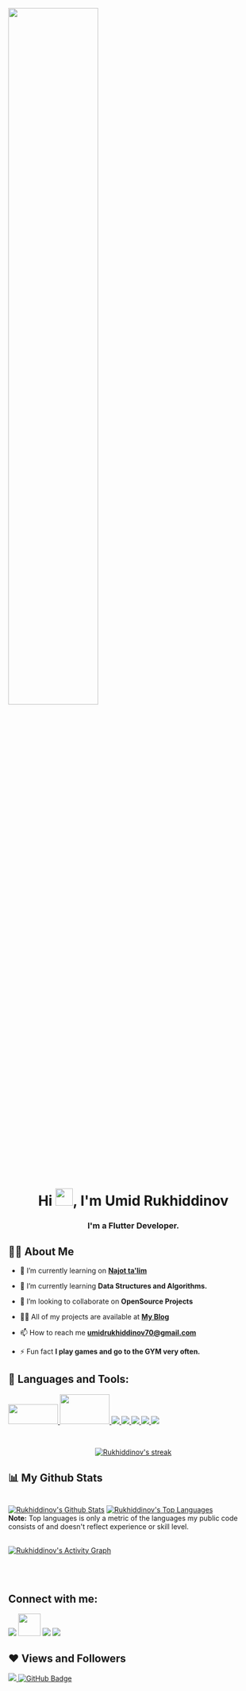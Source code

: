 <a href="#"><img  width="60%" height="auto" src="https://camo.githubusercontent.com/f80ac42b2a871935d15b003d80c177a89467faa70720a014fee50a7803b9072c/68747470733a2f2f7777772e6d61726b6368656e2e746563682f7374617469632f747970696e672d36366566643038373662353235323064306137316561616564663737323235632e676966" align="center" height="100px"/></a>

<h1 align="center">Hi <img src="https://cdn141.picsart.com/323312979029211.png?type=webp&to=min&r=640" width="35px">, I'm Umid Rukhiddinov
</h1>
<h3 align="center">I'm a Flutter Developer.</h3>


## 🙋‍♂️ About Me

- 🔭 I’m currently learning on **[Najot ta'lim](https://www.najottalim.uz/)**

- 🌱 I’m currently learning **Data Structures and Algorithms.**

- 👯 I’m looking to collaborate on **OpenSource Projects**

- 👨‍💻 All of my projects are available at **[My Blog](https://t.me/rukhiddinov_blog)**

- 📫 How to reach me **umidrukhiddinov70@gmail.com**

- ⚡ Fun fact **I play games and go to the GYM very often.**

## 🚀 Languages and Tools:

<p align="left"> 
    <a href="https://flutter.dev/" target="_blank"> <img src="https://flutter.dev/assets/flutter-lockup-1caf6476beed76adec3c477586da54de6b552b2f42108ec5bc68dc63bae2df75.png" width="100" height="40" margin="0,0,10"/> </a> 
    <a href="https://dart.dev/" target="_blank"> <img src="https://download.logo.wine/logo/Dart_(programming_language)/Dart_(programming_language)-Logo.wine.png" width="100" height="60"/> </a> 
    <a href="https://www.w3.org/html/" target="_blank"> <img src="https://img.icons8.com/color/48/000000/html-5.png"/> </a> 
    <a href="https://www.w3schools.com/css/" target="_blank"> <img src="https://img.icons8.com/color/48/000000/css3.png"/> </a>  
    <a href="https://www.python.org" target="_blank"> <img src="https://img.icons8.com/color/48/000000/python.png"/> </a> 
    <a href="https://firebase.google.com/" target="_blank"> <img src="https://img.icons8.com/color/48/000000/firebase.png"/> </a>  
    <a href="https://git-scm.com/" target="_blank"> <img src="https://img.icons8.com/color/48/000000/git.png"/> </a> 
</p>

<!-- [![React Badge](https://img.shields.io/badge/-React-61DBFB?style=for-the-badge&labelColor=black&logo=react&logoColor=61DBFB)](#)  [![Javascript Badge](https://img.shields.io/badge/-Javascript-F0DB4F?style=for-the-badge&labelColor=black&logo=javascript&logoColor=F0DB4F)](#) [![Typescript Badge](https://img.shields.io/badge/-Typescript-007acc?style=for-the-badge&labelColor=black&logo=typescript&logoColor=007acc)](#) [![Nodejs Badge](https://img.shields.io/badge/-Nodejs-3C873A?style=for-the-badge&labelColor=black&logo=node.js&logoColor=3C873A)](#) [![GraphQL Badge](https://img.shields.io/badge/-GraphQl-e535ab?style=for-the-badge&labelColor=black&logo=node.js&logoColor=e535ab)](#) -->
<br/>

<p align="center">
    <a href="https://github.com/rukhiddinov2102/github-readme-streak-stats">
        <img title="🔥 Get streak stats for your profile at git.io/streak-stats" alt="Rukhiddinov's streak" src="https://github-readme-streak-stats.herokuapp.com/?user=rukhiddinov2102&theme=black-ice&hide_border=true&stroke=0000&background=060A0CD0"/>
    </a>
</p>

## 📊 My Github Stats

  <br/>
    <a href="https://github.com/rukhiddinov2102/github-readme-stats"><img alt="Rukhiddinov's Github Stats" src="https://github-readme-stats.vercel.app/api?username=rukhiddinov2102&show_icons=true&count_private=true&theme=react&hide_border=true&bg_color=0D1117" /></a>
  <a href="https://github.com/rukhiddinov2102/github-readme-stats"><img alt="Rukhiddinov's Top Languages" src="https://github-readme-stats.vercel.app/api/top-langs/?username=rukhiddinov2102&langs_count=8&count_private=true&layout=compact&theme=react&hide_border=true&bg_color=0D1117" /></a>
  <br/>
  <b>Note:</b> Top languages is only a metric of the languages my public code consists of and doesn't reflect experience or skill level.


<br/>
<br/>

<a href="https://github.com/rukhiddinov2102/github-readme-activity-graph"><img alt="Rukhiddinov's Activity Graph" src="https://activity-graph.herokuapp.com/graph?username=rukhiddinov2102&bg_color=0D1117&color=5BCDEC&line=5BCDEC&point=FFFFFF&hide_border=true" /></a>

<br/>
<br/>

## Connect with me:
<p align="left">

<a href = "https://www.linkedin.com/in/umid-rukhiddinov-5148991b8/"><img src="https://img.icons8.com/fluent/48/000000/linkedin.png"/></a>
<a href = "https://t.me/Rukhiddinov"><img src="https://upload.wikimedia.org/wikipedia/commons/thumb/8/83/Telegram_2019_Logo.svg/2048px-Telegram_2019_Logo.svg.png" width="45"/></a>
<a href = "https://www.instagram.com/rukhiddinov_21/"><img src="https://img.icons8.com/fluent/48/000000/instagram-new.png"/></a>
<a href = "https://www.youtube.com/channel/UCzgO5BziWSWgJdjIxl4Qauw"><img src="https://img.icons8.com/color/48/000000/youtube-play.png"/></a>

</p>

## ❤ Views and Followers
<a href="https://github.com/rukhiddinov2102/github-profile-views-counter">
    <img src="https://komarev.com/ghpvc/?username=rukhiddinov2102">
</a>
<a href="https://github.com/rukhiddinov2102?tab=followers"><img src="https://img.shields.io/github/followers/rukhiddinov2102?label=Followers&style=social" alt="GitHub Badge"></a>
